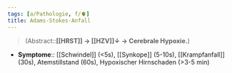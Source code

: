 ```yaml
---
tags: [a/Pathologie, f/🫀]
title: Adams-Stokes-Anfall
---
```

> (Abstract::**[[HRST]] → [[HZV]]↓ → Cerebrale Hypoxie.**)
- **Symptome**:: [[Schwindel]] (<5s), [[Synkope]] (5-10s), [[Krampfanfall]] (30s), Atemstillstand (60s), Hypoxischer Hirnschaden (>3-5 min)
